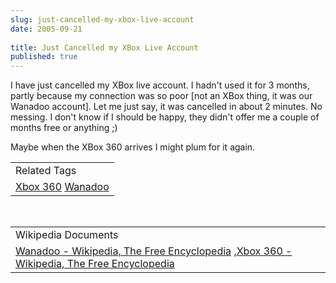 ```yaml
---
slug: just-cancelled-my-xbox-live-account
date: 2005-09-21
 
title: Just Cancelled my XBox Live Account
published: true
---
```

I have just cancelled my XBox live account.  I hadn't used it for 3 months, partly because my connection was so poor [not an XBox thing, it was our Wanadoo account].  Let me just say, it was cancelled in about 2 minutes.  No messing.  I don't know if I should be happy, they didn't offer me a couple of months free or anything ;)<p />Maybe when the XBox 360 arrives I might plum for it again.<p /><table class="TechnoratiHead TagHeader">
<tr><td>Related Tags</td></tr>
<tr class="Technorati"><td>
<a href="https://paul.kinlan.me/tags/Xbox%20360" class="Tag" rel="tag">Xbox 360</a> <a href="https://paul.kinlan.me/tags/Wanadoo" class="Tag" rel="tag">Wanadoo</a>
</td></tr>
</table><br /><table class="TechnoratiHead TagHeader">
<tr><td>Wikipedia Documents</td></tr>
<tr class="Technorati"><td>
<a href="http://en.wikipedia.org/wiki/Wanadoo">Wanadoo - Wikipedia, The Free Encyclopedia</a> ,<a href="http://en.wikipedia.org/wiki/Xbox_360">Xbox 360 - Wikipedia, The Free Encyclopedia</a>
</td></tr>
</table>

